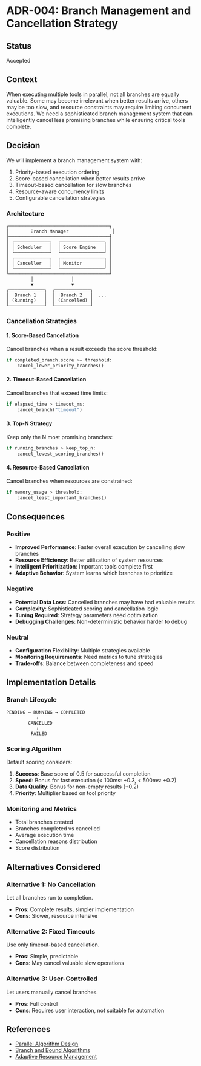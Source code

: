 # ADR-004: Branch Management and Cancellation Strategy

## Status
Accepted

## Context
When executing multiple tools in parallel, not all branches are equally valuable. Some may become irrelevant when better results arrive, others may be too slow, and resource constraints may require limiting concurrent executions. We need a sophisticated branch management system that can intelligently cancel less promising branches while ensuring critical tools complete.

## Decision
We will implement a branch management system with:
1. Priority-based execution ordering
2. Score-based cancellation when better results arrive
3. Timeout-based cancellation for slow branches
4. Resource-aware concurrency limits
5. Configurable cancellation strategies

### Architecture
```
┌─────────────────────────────────────┐
│        Branch Manager                │
├─────────────────────────────────────┤
│ ┌─────────────┐  ┌────────────────┐ │
│ │ Scheduler   │  │ Score Engine   │ │
│ └─────────────┘  └────────────────┘ │
│ ┌─────────────┐  ┌────────────────┐ │
│ │ Canceller   │  │ Monitor        │ │
│ └─────────────┘  └────────────────┘ │
└─────────────────────────────────────┘
         │              │
         ▼              ▼
┌─────────────┐  ┌─────────────┐
│  Branch 1   │  │  Branch 2   │  ...
│ (Running)   │  │ (Cancelled) │
└─────────────┘  └─────────────┘
```

### Cancellation Strategies

#### 1. Score-Based Cancellation
Cancel branches when a result exceeds the score threshold:
```python
if completed_branch.score >= threshold:
    cancel_lower_priority_branches()
```

#### 2. Timeout-Based Cancellation
Cancel branches that exceed time limits:
```python
if elapsed_time > timeout_ms:
    cancel_branch("timeout")
```

#### 3. Top-N Strategy
Keep only the N most promising branches:
```python
if running_branches > keep_top_n:
    cancel_lowest_scoring_branches()
```

#### 4. Resource-Based Cancellation
Cancel branches when resources are constrained:
```python
if memory_usage > threshold:
    cancel_least_important_branches()
```

## Consequences

### Positive
- **Improved Performance**: Faster overall execution by cancelling slow branches
- **Resource Efficiency**: Better utilization of system resources
- **Intelligent Prioritization**: Important tools complete first
- **Adaptive Behavior**: System learns which branches to prioritize

### Negative
- **Potential Data Loss**: Cancelled branches may have had valuable results
- **Complexity**: Sophisticated scoring and cancellation logic
- **Tuning Required**: Strategy parameters need optimization
- **Debugging Challenges**: Non-deterministic behavior harder to debug

### Neutral
- **Configuration Flexibility**: Multiple strategies available
- **Monitoring Requirements**: Need metrics to tune strategies
- **Trade-offs**: Balance between completeness and speed

## Implementation Details

### Branch Lifecycle
```
PENDING → RUNNING → COMPLETED
           ↓
        CANCELLED
           ↓
         FAILED
```

### Scoring Algorithm
Default scoring considers:
1. **Success**: Base score of 0.5 for successful completion
2. **Speed**: Bonus for fast execution (< 100ms: +0.3, < 500ms: +0.2)
3. **Data Quality**: Bonus for non-empty results (+0.2)
4. **Priority**: Multiplier based on tool priority

### Monitoring and Metrics
- Total branches created
- Branches completed vs cancelled
- Average execution time
- Cancellation reasons distribution
- Score distribution

## Alternatives Considered

### Alternative 1: No Cancellation
Let all branches run to completion.
- **Pros**: Complete results, simpler implementation
- **Cons**: Slower, resource intensive

### Alternative 2: Fixed Timeouts
Use only timeout-based cancellation.
- **Pros**: Simple, predictable
- **Cons**: May cancel valuable slow operations

### Alternative 3: User-Controlled
Let users manually cancel branches.
- **Pros**: Full control
- **Cons**: Requires user interaction, not suitable for automation

## References
- [Parallel Algorithm Design](https://www.cs.cmu.edu/~guyb/papers/parallel-algorithms.pdf)
- [Branch and Bound Algorithms](https://en.wikipedia.org/wiki/Branch_and_bound)
- [Adaptive Resource Management](https://dl.acm.org/doi/10.1145/3368089.3409683)